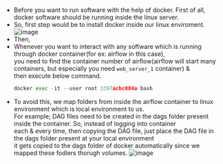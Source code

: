 - Before you want to run software with the help of docker. First of all, docker software should be running inside the linux server.
- So, first step would be to install docker inside our linux enviroment.
  ![image](https://github.com/user-attachments/assets/bb5cf88e-bee7-4f65-8347-25170f80b538)
- Then, 
- Whenever you want to interact with any software which is running through docker container(for ex: airflow in this case),</br>
  you need to find the container number of airflow(airflow will start many containers, but especially you need `web_server_1` container) &</br>
  then execute below command.
  ```python
  docker exec -it --user root 3397acbc004a bash
  ```
- To avoid this, we map folders from inside the airflow container to linux environment which is local environment to us.</br>
  For example; DAG files need to be created in the dags folder present inside the container. So, instead of logging into container</br>
  each & every time, then copying the DAG file, just place the DAG file in the dags folder present at your local environment</br>
  it gets copied to the dags folder of docker automatically since we mapped these fodlers thorugh volumes.
  ![image](https://github.com/user-attachments/assets/31566f21-d585-44ad-8356-45880e287054)
